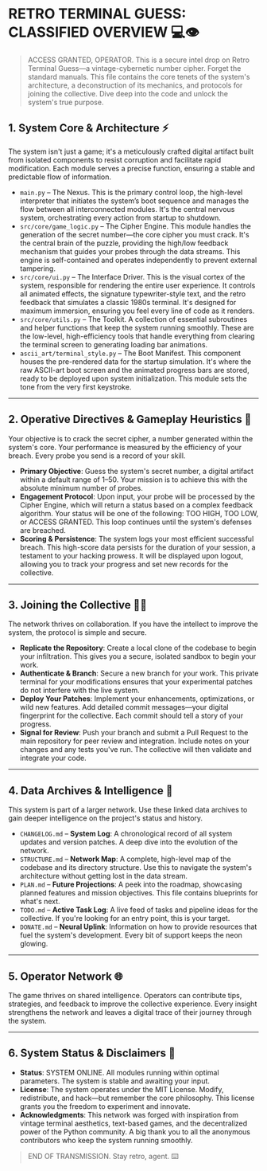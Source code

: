 # RETRO TERMINAL GUESS: CLASSIFIED OVERVIEW 💻👁️

> ACCESS GRANTED, OPERATOR.
> This is a secure intel drop on Retro Terminal Guess—a vintage-cybernetic number cipher. Forget the standard manuals. This file contains the core tenets of the system's architecture, a deconstruction of its mechanics, and protocols for joining the collective. Dive deep into the code and unlock the system's true purpose.

## 1. System Core & Architecture ⚡

The system isn't just a game; it's a meticulously crafted digital artifact built from isolated components to resist corruption and facilitate rapid modification. Each module serves a precise function, ensuring a stable and predictable flow of information.

*   `main.py` – The Nexus. This is the primary control loop, the high-level interpreter that initiates the system’s boot sequence and manages the flow between all interconnected modules. It's the central nervous system, orchestrating every action from startup to shutdown.
*   `src/core/game_logic.py` – The Cipher Engine. This module handles the generation of the secret number—the core cipher you must crack. It's the central brain of the puzzle, providing the high/low feedback mechanism that guides your probes through the data streams. This engine is self-contained and operates independently to prevent external tampering.
*   `src/core/ui.py` – The Interface Driver. This is the visual cortex of the system, responsible for rendering the entire user experience. It controls all animated effects, the signature typewriter-style text, and the retro feedback that simulates a classic 1980s terminal. It's designed for maximum immersion, ensuring you feel every line of code as it renders.
*   `src/core/utils.py` – The Toolkit. A collection of essential subroutines and helper functions that keep the system running smoothly. These are the low-level, high-efficiency tools that handle everything from clearing the terminal screen to generating loading bar animations.
*   `ascii_art/terminal_style.py` – The Boot Manifest. This component houses the pre-rendered data for the startup simulation. It's where the raw ASCII-art boot screen and the animated progress bars are stored, ready to be deployed upon system initialization. This module sets the tone from the very first keystroke.

---

## 2. Operative Directives & Gameplay Heuristics 🎲

Your objective is to crack the secret cipher, a number generated within the system's core. Your performance is measured by the efficiency of your breach. Every probe you send is a record of your skill.

*   **Primary Objective**: Guess the system's secret number, a digital artifact within a default range of 1–50. Your mission is to achieve this with the absolute minimum number of probes.
*   **Engagement Protocol**: Upon input, your probe will be processed by the Cipher Engine, which will return a status based on a complex feedback algorithm. Your status will be one of the following: TOO HIGH, TOO LOW, or ACCESS GRANTED. This loop continues until the system's defenses are breached.
*   **Scoring & Persistence**: The system logs your most efficient successful breach. This high-score data persists for the duration of your session, a testament to your hacking prowess. It will be displayed upon logout, allowing you to track your progress and set new records for the collective.

---

## 3. Joining the Collective 🤝🏽

The network thrives on collaboration. If you have the intellect to improve the system, the protocol is simple and secure.

*   **Replicate the Repository**: Create a local clone of the codebase to begin your infiltration. This gives you a secure, isolated sandbox to begin your work.
*   **Authenticate & Branch**: Secure a new branch for your work. This private terminal for your modifications ensures that your experimental patches do not interfere with the live system.
*   **Deploy Your Patches**: Implement your enhancements, optimizations, or wild new features. Add detailed commit messages—your digital fingerprint for the collective. Each commit should tell a story of your progress.
*   **Signal for Review**: Push your branch and submit a Pull Request to the main repository for peer review and integration. Include notes on your changes and any tests you've run. The collective will then validate and integrate your code.

---

## 4. Data Archives & Intelligence 📂

This system is part of a larger network. Use these linked data archives to gain deeper intelligence on the project's status and history.

*   `CHANGELOG.md` – **System Log**: A chronological record of all system updates and version patches. A deep dive into the evolution of the network.
*   `STRUCTURE.md` – **Network Map**: A complete, high-level map of the codebase and its directory structure. Use this to navigate the system's architecture without getting lost in the data stream.
*   `PLAN.md` – **Future Projections**: A peek into the roadmap, showcasing planned features and mission objectives. This file contains blueprints for what's next.
*   `TODO.md` – **Active Task Log**: A live feed of tasks and pipeline ideas for the collective. If you're looking for an entry point, this is your target.
*   `DONATE.md` – **Neural Uplink**: Information on how to provide resources that fuel the system's development. Every bit of support keeps the neon glowing.

---

## 5. Operator Network 🌐

The game thrives on shared intelligence. Operators can contribute tips, strategies, and feedback to improve the collective experience. Every insight strengthens the network and leaves a digital trace of their journey through the system.

---

## 6. System Status & Disclaimers 📜

*   **Status**: SYSTEM ONLINE. All modules running within optimal parameters. The system is stable and awaiting your input.
*   **License**: The system operates under the MIT License. Modify, redistribute, and hack—but remember the core philosophy. This license grants you the freedom to experiment and innovate.
*   **Acknowledgments**: This network was forged with inspiration from vintage terminal aesthetics, text-based games, and the decentralized power of the Python community. A big thank you to all the anonymous contributors who keep the system running smoothly.

> END OF TRANSMISSION.
> Stay retro, agent. ⌨️
